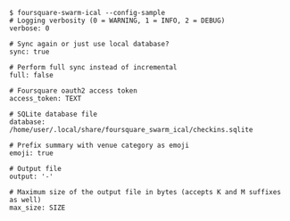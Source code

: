     $ foursquare-swarm-ical --config-sample
    # Logging verbosity (0 = WARNING, 1 = INFO, 2 = DEBUG)
    verbose: 0
    
    # Sync again or just use local database?
    sync: true
    
    # Perform full sync instead of incremental
    full: false
    
    # Foursquare oauth2 access token
    access_token: TEXT
    
    # SQLite database file
    database: /home/user/.local/share/foursquare_swarm_ical/checkins.sqlite
    
    # Prefix summary with venue category as emoji
    emoji: true
    
    # Output file
    output: '-'
    
    # Maximum size of the output file in bytes (accepts K and M suffixes as well)
    max_size: SIZE
